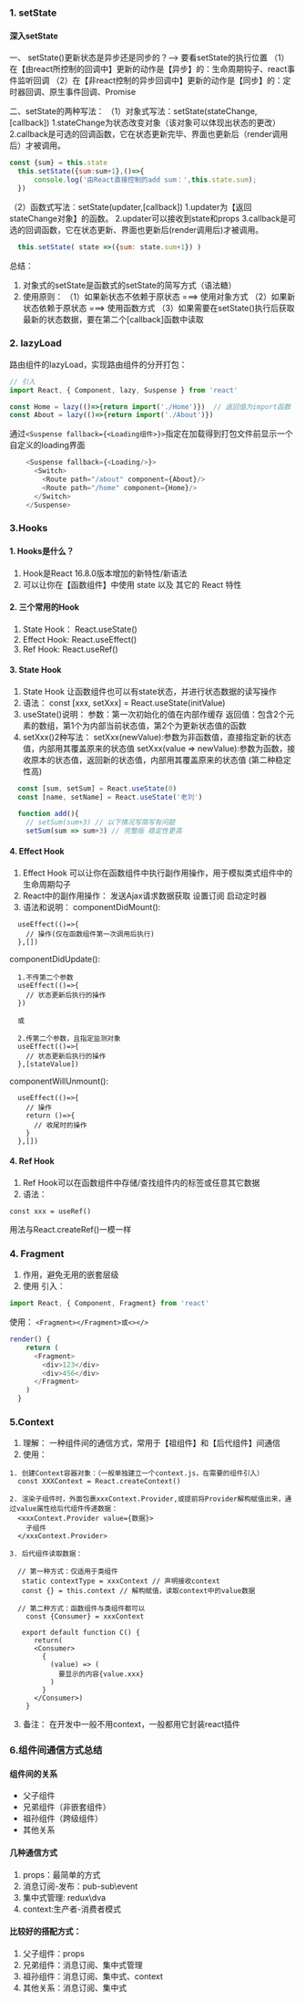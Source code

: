 ### 1. setState

#### 深入setState
一、 setState()更新状态是异步还是同步的？--> 要看setState的执行位置
  （1）在【由react所控制的回调中】更新的动作是【异步】的：生命周期钩子、react事件监听回调
  （2）在【非react控制的异步回调中】更新的动作是【同步】的：定时器回调、原生事件回调、Promise

二、setState的两种写法：
  （1）对象式写法：setState(stateChange,[callback])
      1.stateChange为状态改变对象（该对象可以体现出状态的更改）
      2.callback是可选的回调函数，它在状态更新完毕、界面也更新后（render调用后）才被调用。
```js
const {sum} = this.state
  this.setState({sum:sum+1},()=>{
      console.log('由React直接控制的add sum：',this.state.sum);
  })
```
  （2）函数式写法：setState(updater,[callback])
      1.updater为【返回stateChange对象】的函数。
      2.updater可以接收到state和props
      3.callback是可选的回调函数，它在状态更新、界面也更新后(render调用后)才被调用。
```js
  this.setState( state =>({sum: state.sum+1}) )
```

总结：
1. 对象式的setState是函数式的setState的简写方式（语法糖）
2. 使用原则：
    （1）如果新状态不依赖于原状态 ===> 使用对象方式
    （2）如果新状态依赖于原状态 ===> 使用函数方式
    （3）如果需要在setState()执行后获取最新的状态数据，要在第二个[callback]函数中读取



### 2. lazyLoad

路由组件的lazyLoad，实现路由组件的分开打包：
```js
// 引入
import React, { Component, lazy, Suspense } from 'react'

const Home = lazy(()=>{return import('./Home')})  // 返回值为import函数
const About = lazy(()=>{return import('./About')})
```

通过`<Suspense fallback={<Loading组件>}>`指定在加载得到打包文件前显示一个自定义的loading界面
```js
    <Suspense fallback={<Loading/>}>
      <Switch>
        <Route path="/about" component={About}/>
        <Route path="/home" component={Home}/>
      </Switch>
    </Suspense>
```



### 3.Hooks

#### 1. Hooks是什么？
1. Hook是React 16.8.0版本增加的新特性/新语法
2. 可以让你在【函数组件】中使用 state 以及 其它的 React 特性

#### 2. 三个常用的Hook
1. State Hook： React.useState()
2. Effect Hook: React.useEffect()
3. Ref Hook: React.useRef()

#### 3. State Hook
1. State Hook 让函数组件也可以有state状态，并进行状态数据的读写操作
2. 语法： const [xxx, setXxx] = React.useState(initValue)
3. useState()说明：
    参数：第一次初始化的值在内部作缓存
    返回值：包含2个元素的数组，第1个为内部当前状态值，第2个为更新状态值的函数
4. setXxx()2种写法：
    setXxx(newValue):参数为非函数值，直接指定新的状态值，内部用其覆盖原来的状态值
    setXxx(value => newValue):参数为函数，接收原本的状态值，返回新的状态值，内部用其覆盖原来的状态值
    (第二种稳定性高)
```js
  const [sum, setSum] = React.useState(0)
  const [name, setName] = React.useState('老刘')

  function add(){
    // setSum(sum+3) // 以下情况写简写有问题
    setSum(sum => sum+3) // 完整版 稳定性更高
```

#### 4. Effect Hook
1. Effect Hook 可以让你在函数组件中执行副作用操作，用于模拟类式组件中的生命周期勾子
2. React中的副作用操作：
    发送Ajax请求数据获取
    设置订阅
    启动定时器
3. 语法和说明：
componentDidMount():
```
  useEffect(()=>{
    // 操作(仅在函数组件第一次调用后执行)
  },[])
```
componentDidUpdate():
```
  1.不传第二个参数
  useEffect(()=>{
    // 状态更新后执行的操作
  }) 

  或

  2.传第二个参数，且指定监测对象
  useEffect(()=>{
    // 状态更新后执行的操作
  },[stateValue])
```
componentWillUnmount():
```
  useEffect(()=>{
    // 操作
    return ()=>{
      // 收尾时的操作
    }
  },[])
```

#### 4. Ref Hook
1. Ref Hook可以在函数组件中存储/查找组件内的标签或任意其它数据
2. 语法：
```
const xxx = useRef()
```
用法与React.createRef()一模一样



### 4. Fragment

1. 作用，避免无用的嵌套层级
2. 使用
引入：
```js
import React, { Component, Fragment} from 'react'
```
使用： `<Fragment></Fragment>或<></>`
```js
render() {
    return (
      <Fragment>
        <div>123</div>
        <div>456</div>
      </Fragment>
    )
  }
```



### 5.Context

1. 理解： 一种组件间的通信方式，常用于【祖组件】和【后代组件】间通信
2. 使用：
```
1. 创建Context容器对象：（一般单独建立一个context.js，在需要的组件引入）
  const XXXContext = React.createContext()

2. 渲染子组件时，外面包裹xxxContext.Provider,或提前将Provider解构赋值出来，通过value属性给后代组件传递数据：
  <xxxContext.Provider value={数据}>
    子组件
  </xxxContext.Provider>

3. 后代组件读取数据：

  // 第一种方式：仅适用于类组件
   static contextType = xxxContext // 声明接收context
   const {} = this.context // 解构赋值，读取context中的value数据

  // 第二种方式：函数组件与类组件都可以
    const {Consumer} = xxxContext

   export default function C() {
      return( 
      <Consumer>
        {
          (value) => (
            要显示的内容{value.xxx}
          )
        }
      </Consumer>)
    }

```

3. 备注： 在开发中一般不用context，一般都用它封装react插件



### 6.组件间通信方式总结

#### 组件间的关系
* 父子组件
* 兄弟组件（非嵌套组件）
* 祖孙组件（跨级组件）
* 其他关系
#### 几种通信方式
1. props：最简单的方式
2. 消息订阅-发布：pub-sub\event
3. 集中式管理: redux\dva
4. context:生产者-消费者模式
#### 比较好的搭配方式：
1. 父子组件：props
2. 兄弟组件：消息订阅、集中式管理
3. 祖孙组件：消息订阅、集中式、context
4. 其他关系：消息订阅、集中式

